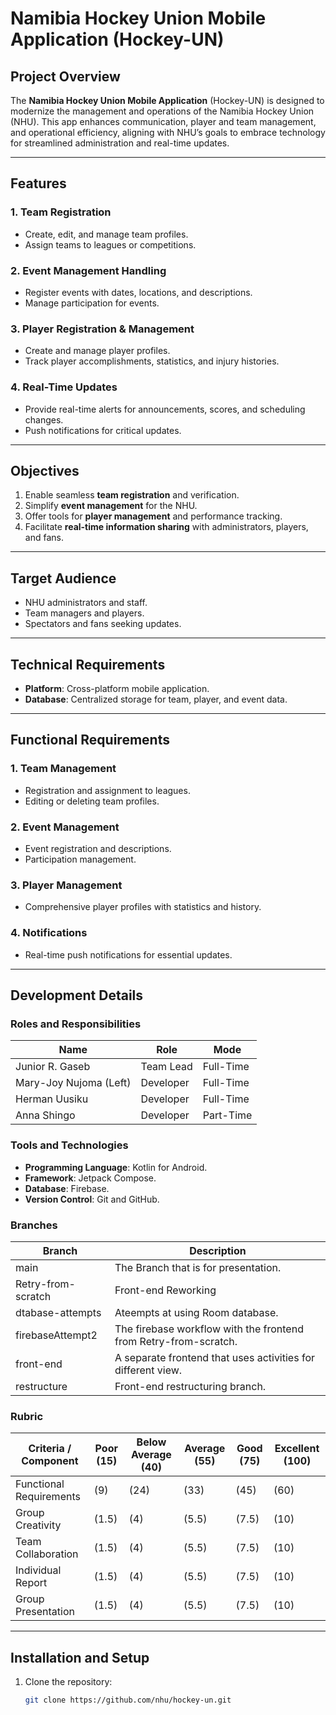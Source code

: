 # Namibia Hockey Union Mobile Application (Hockey-UN)

## Project Overview

The **Namibia Hockey Union Mobile Application** (Hockey-UN) is designed to modernize the management and operations of the Namibia Hockey Union (NHU). This app enhances communication, player and team management, and operational efficiency, aligning with NHU’s goals to embrace technology for streamlined administration and real-time updates.

---

## Features

### 1. **Team Registration**

- Create, edit, and manage team profiles.
- Assign teams to leagues or competitions.

### 2. **Event Management Handling**

- Register events with dates, locations, and descriptions.
- Manage participation for events.

### 3. **Player Registration & Management**

- Create and manage player profiles.
- Track player accomplishments, statistics, and injury histories.

### 4. **Real-Time Updates**

- Provide real-time alerts for announcements, scores, and scheduling changes.
- Push notifications for critical updates.

---

## Objectives

1. Enable seamless **team registration** and verification.
2. Simplify **event management** for the NHU.
3. Offer tools for **player management** and performance tracking.
4. Facilitate **real-time information sharing** with administrators, players, and fans.

---

## Target Audience

- NHU administrators and staff.
- Team managers and players.
- Spectators and fans seeking updates.

---

## Technical Requirements

- **Platform**: Cross-platform mobile application.
- **Database**: Centralized storage for team, player, and event data.

---

## Functional Requirements

### 1. **Team Management**

- Registration and assignment to leagues.
- Editing or deleting team profiles.

### 2. **Event Management**

- Event registration and descriptions.
- Participation management.

### 3. **Player Management**

- Comprehensive player profiles with statistics and history.

### 4. **Notifications**

- Real-time push notifications for essential updates.

---

## Development Details

### Roles and Responsibilities

| **Name**            | **Role**        | **Mode**     |
|---------------------|-----------------|--------------|
| Junior R. Gaseb     | Team Lead       | Full-Time    |
| Mary-Joy Nujoma (Left)    | Developer       | Full-Time    |
| Herman Uusiku       | Developer       | Full-Time    |
| Anna Shingo         | Developer       | Part-Time    |

### Tools and Technologies

- **Programming Language**: Kotlin for Android.
- **Framework**: Jetpack Compose.
- **Database**: Firebase.
- **Version Control**: Git and GitHub.

### Branches

| **Branch**            | **Description**        |
|---------------------|-----------------|
| main   | The Branch that is for presentation.       |
| Retry-from-scratch  | Front-end Reworking   |
| dtabase-attempts   | Ateempts at using Room database.  |
| firebaseAttempt2   | The firebase workflow with the frontend from Retry-from-scratch.   |
| front-end | A separate frontend that uses activities for different view.|
| restructure  | Front-end restructuring branch. |

### Rubric

| Criteria / Component     | Poor (15) | Below Average (40) | Average (55) | Good (75) | Excellent (100) |
|---------------------------|-----------|---------------------|--------------|-----------|-----------------|
| Functional Requirements  | (9)       | (24)               | (33)         | (45)      | (60)            |
| Group Creativity         | (1.5)     | (4)                | (5.5)        | (7.5)     | (10)            |
| Team Collaboration       | (1.5)     | (4)                | (5.5)        | (7.5)     | (10)            |
| Individual Report        | (1.5)     | (4)                | (5.5)        | (7.5)     | (10)            |
| Group Presentation       | (1.5)     | (4)                | (5.5)        | (7.5)     | (10)            |

---

## Installation and Setup

1. Clone the repository:
   ```bash
   git clone https://github.com/nhu/hockey-un.git
   ```

